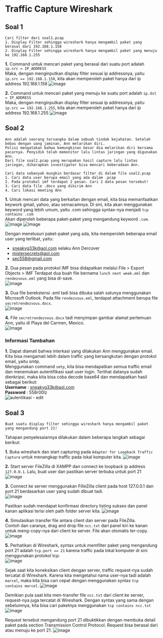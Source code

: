 # Traffic Capture Wireshark

## Soal 1
```
Cari filter dari soal1.pcap
1. Display Filter sehingga wireshark hanya mengambil paket yang berasal dari 192.168.1.158
2. Display Filter sehingga wireshark hanya mengambil paket yang menuju ke 192.168.1.255
```
**1.** Command untuk mencari paket yang berasal dari suatu port adalah `ip.src = IP_ADDRESS`  
Maka, dengan menginputkan display filter sesuai ip addressnya, yaitu `ip.src == 192.168.1.158`, kita akan memperoleh paket hanya dari ip address 192.168.1.158
![image](https://user-images.githubusercontent.com/78243059/158618024-28506881-5aa2-4c23-92b8-929023ec57fe.png)

**2.** Command untuk mencari paket yang menuju ke suatu port adalah `ip.dst = IP_ADDRESS`  
Maka, dengan menginputkan display filter sesuai ip addressnya, yaitu `ip.src == 192.168.1.255`, kita akan memperoleh paket hanya dari ip address 192.168.1.255
![image](https://user-images.githubusercontent.com/78243059/158618447-409ca21c-37ea-46af-b6ac-826b9bc69a67.png)

## Soal 2
```
Ann adalah seorang tersangka dalam sebuah tindak kejahatan. Setelah bebas dengan uang jaminan, Ann melarikan diri. 
Polisi mengatakan bahwa kemungkinan besar dia melarikan diri bersama pacarnya. Penyidik telah memonitor lalu lintas jaringan yang digunakan Ann. 
Dari file soal2.pcap yang merupakan hasil capture lalu lintas jaringan, diharapkan investigator bisa mencari keberadaan Ann.

Cari data sebanyak mungkin berdasar filter di dalam file soal2.pcap
1. Cari data user berupa email yang ada dalam .pcap
2. Pada protokol imf terdapat 2 pesan. Cari 2 data pesan tersebut!
3. Cari data file .docx yang dikirim Ann
4. Cari lokasi meeting Ann
```
**1.** Untuk mencari data yang berkaitan dengan email, kita bisa memanfaatkan keywork gmail, yahoo, atau semacamnya. Di sini, kita akan menggunakan keyword yang lebih umum, yaitu .com sehingga syntax-nya menjadi `tcp contains .com`  
Akan diperoleh beberapa paket-paket yang mengandung keyword `.com`.  
![image](https://user-images.githubusercontent.com/78243059/158636448-33c960cb-032f-4081-938b-9249810ba732.png)
![image](https://user-images.githubusercontent.com/78243059/158636344-35c4fb2f-8ade-460e-aba3-572c863ae57b.png)

Dengan menelusuri paket-paket yang ada, kita memperoleh beberapa email user yang terlibat, yaitu:
- sneakyg33k@aol.com selaku Ann Dercover
- mistersecretx@aol.com
- sec558@gmail.com

**2.** Dua pesan pada protokol IMF bisa didapatkan melalui File > Export Objects > IMF
Terdapat dua buah file bernama `lunch next week.eml` dan `rendezvous.eml` yang bisa di-save.  
![image](https://user-images.githubusercontent.com/78243059/158637384-439b561a-cdbe-43b5-9557-7934dfae71ff.png)

**3.** Dua file berekstensi .eml tadi bisa dibuka salah satunya menggunakan Microsoft Outlook. Pada file `rendezvous.eml`, terdapat attachment berupa file `secretrendezvous.docx`.  
![image](https://user-images.githubusercontent.com/78243059/158637916-0d3f7edb-1683-4902-bbee-1e3863924ed2.png)

**4.** File `secretrendezvous.docx` tadi menyimpan gambar alamat pertemuan Ann, yaitu di Playa del Carmen, Mexico.  
![image](https://user-images.githubusercontent.com/78243059/158638211-6016190f-e915-4814-9cf4-85ec909b524a.png)

### Informasi Tambahan
**1.** Dapat diamati bahwa interkasi yang dilakukan Ann menggunakan email. Kita bisa mengamati lebih dalam traffic yang bersangkutan dengan protokol email, yaitu smtp.  
Menggunakan command `smtp`, kita bisa mendapatkan semua traffic email dan menemukan autentifikasi saat user login. Terlihat datanya sudah dienkripsi, maka kita bisa coba decode base64 dan mendapatkan hasil sebagai berikut:  
**Username**  : sneakyg33k@aol.com  
**Password**  : 558r00lz  
![autentikasi - edit](https://user-images.githubusercontent.com/78243059/158768753-1be2e1e1-f0b9-443e-b246-22d5ac0a8692.png)


## Soal 3
```
Buat suatu display filter sehingga wireshark hanya mengambil paket yang mengandung port 21!
```
Tahapan penyelesaiannya dilakukan dalam beberapa langkah sebagai berikut:

**1.** Buka wireshark dan start capturing pada `Adapter for Loopback Traffic Capture` untuk menangkap traffic pada lokal komputer kita.
![image](https://user-images.githubusercontent.com/78243059/158621582-5af468f4-2c68-4be4-91e8-0fd6a6ee38f9.png)

**2.** Start server FileZilla di XAMPP dan connect ke loopback ip address `127.0.0.1`. Lalu, buat user dan pastikan server terbuka untuk port 21
![image](https://user-images.githubusercontent.com/78243059/158621865-79674fcc-10b4-4581-b540-358d4a7fb948.png)

**3.** Connect ke server menggunakan FilleZilla client pada host 127.0.0.1 dan port 21 berdasarkan user yang sudah dibuat tadi.  
![image](https://user-images.githubusercontent.com/78243059/158623267-f5f2026f-b41c-4238-b5a7-6fc83b732d9b.png)

Pastikan sudah mendapat konfirmasi directory listing sukses dan panel kanan aplikasi terisi oleh path folder server kita.
![image](https://user-images.githubusercontent.com/78243059/158624168-ec5f39d4-f530-4fff-a70d-f7a02e2ae2f2.png)

**4.** Simulasikan transfer file antara client dan server pada FileZilla.  
Contoh dan caranya, drag and drop file `ncc.txt` dari panel kiri ke kanan untuk meng-copy-nya dari client ke server. File akan otomatis ter-copy.
![image](https://user-images.githubusercontent.com/78243059/158624767-99a637f7-cfd1-4d79-af97-c8a76e850e41.png)

**5.** Perhatikan di Wireshark, syntax untuk memfilter paket yang mengandung port 21 adalah `tcp.port == 21` karena traffic pada lokal komputer di sini menggunakan protokol tcp.  
![image](https://user-images.githubusercontent.com/78243059/158626273-ad29eb2c-f9f5-41cf-a822-d88d33994176.png)

Sejak saat kita koneksikan client dengan server, traffic request-nya sudah tercatat di Wireshark. Karena kita mengetahui nama user-nya tadi adalah `marcel`, maka kita bisa cari cepat dengan menggunakan syntax `tcp contains marcel`.
![image](https://user-images.githubusercontent.com/78243059/158626981-25feaf95-0100-48fb-bf4d-6e4a014d7ec0.png)

Demikian pula saat kita men-transfer file `ncc.txt` dari client ke server, request-nya juga tercatat di Wireshark. Dengan syntax yang sama dengan sebelumnya, kita bisa cari paketnya menggunakan `tcp contains ncc.txt`
![image](https://user-images.githubusercontent.com/78243059/158627475-63325a67-3587-47d2-b921-dfe26fbd8c80.png)

Request tersebut mengandung port 21 dibuktikkan dengan membuka detail paket pada section Transmission Control Protocol. Request bisa berasal dari atau menuju ke port 21.
![image](https://user-images.githubusercontent.com/78243059/158628538-67db7857-bfd5-4d93-8595-ab6f8ca2b6a2.png)
